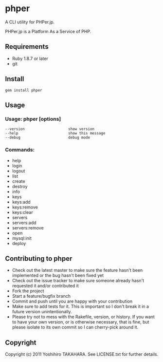 phper
=====

A CLI utility for PHPer.jp.

PHPer.jp is a Platform As a Service of PHP.

Requirements
------------

* Ruby 1.8.7 or later
* git


Install
-------

`gem install phper`


Usage
-----

### Usage: phper [options]
    --version                    show version
    --help                       show this message
    --debug                      debug mode

### Commands:

* help
* login
* logout
* list
* create
* destroy
* info
* keys
* keys:add
* keys:remove
* keys:clear
* servers
* servers:add
* servers:remove
* open
* mysql:init
* deploy

Contributing to phper
---------------------

* Check out the latest master to make sure the feature hasn't been implemented or the bug hasn't been fixed yet
* Check out the issue tracker to make sure someone already hasn't requested it and/or contributed it
* Fork the project
* Start a feature/bugfix branch
* Commit and push until you are happy with your contribution
* Make sure to add tests for it. This is important so I don't break it in a future version unintentionally.
* Please try not to mess with the Rakefile, version, or history. If you want to have your own version, or is otherwise necessary, that is fine, but please isolate to its own commit so I can cherry-pick around it.

Copyright
---------

Copyright (c) 2011 Yoshihiro TAKAHARA. See LICENSE.txt for further details.


